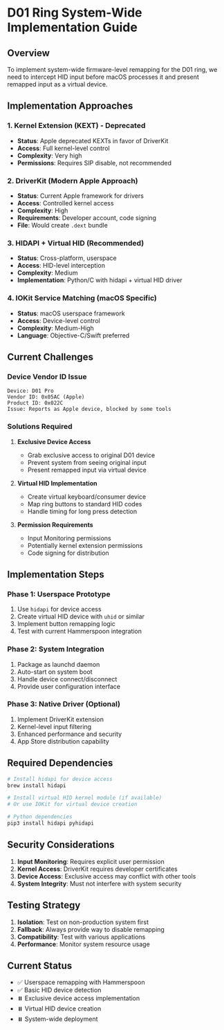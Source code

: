 # D01 Ring System-Wide Implementation Guide

## Overview
To implement system-wide firmware-level remapping for the D01 ring, we need to intercept HID input before macOS processes it and present remapped input as a virtual device.

## Implementation Approaches

### 1. **Kernel Extension (KEXT) - Deprecated**
- **Status**: Apple deprecated KEXTs in favor of DriverKit
- **Access**: Full kernel-level control
- **Complexity**: Very high
- **Permissions**: Requires SIP disable, not recommended

### 2. **DriverKit (Modern Apple Approach)**
- **Status**: Current Apple framework for drivers
- **Access**: Controlled kernel access
- **Complexity**: High
- **Requirements**: Developer account, code signing
- **File**: Would create `.dext` bundle

### 3. **HIDAPI + Virtual HID (Recommended)**
- **Status**: Cross-platform, userspace
- **Access**: HID-level interception
- **Complexity**: Medium
- **Implementation**: Python/C with hidapi + virtual HID driver

### 4. **IOKit Service Matching (macOS Specific)**
- **Status**: macOS userspace framework
- **Access**: Device-level control
- **Complexity**: Medium-High
- **Language**: Objective-C/Swift preferred

## Current Challenges

### Device Vendor ID Issue
```
Device: D01 Pro
Vendor ID: 0x05AC (Apple)
Product ID: 0x022C
Issue: Reports as Apple device, blocked by some tools
```

### Solutions Required

1. **Exclusive Device Access**
   - Grab exclusive access to original D01 device
   - Prevent system from seeing original input
   - Present remapped input via virtual device

2. **Virtual HID Implementation**
   - Create virtual keyboard/consumer device
   - Map ring buttons to standard HID codes
   - Handle timing for long press detection

3. **Permission Requirements**
   - Input Monitoring permissions
   - Potentially kernel extension permissions
   - Code signing for distribution

## Implementation Steps

### Phase 1: Userspace Prototype
1. Use `hidapi` for device access
2. Create virtual HID device with `uhid` or similar
3. Implement button remapping logic
4. Test with current Hammerspoon integration

### Phase 2: System Integration
1. Package as launchd daemon
2. Auto-start on system boot
3. Handle device connect/disconnect
4. Provide user configuration interface

### Phase 3: Native Driver (Optional)
1. Implement DriverKit extension
2. Kernel-level input filtering
3. Enhanced performance and security
4. App Store distribution capability

## Required Dependencies

```bash
# Install hidapi for device access
brew install hidapi

# Install virtual HID kernel module (if available)
# Or use IOKit for virtual device creation

# Python dependencies
pip3 install hidapi pyhidapi
```

## Security Considerations

1. **Input Monitoring**: Requires explicit user permission
2. **Kernel Access**: DriverKit requires developer certificates
3. **Device Access**: Exclusive access may conflict with other tools
4. **System Integrity**: Must not interfere with system security

## Testing Strategy

1. **Isolation**: Test on non-production system first
2. **Fallback**: Always provide way to disable remapping
3. **Compatibility**: Test with various applications
4. **Performance**: Monitor system resource usage

## Current Status

- ✅ Userspace remapping with Hammerspoon
- ✅ Basic HID device detection
- ⏸️ Exclusive device access implementation
- ⏸️ Virtual HID device creation
- ⏸️ System-wide deployment